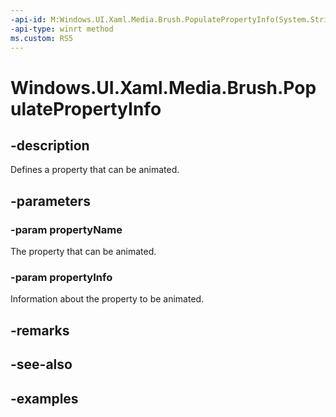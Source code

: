 ```yaml
---
-api-id: M:Windows.UI.Xaml.Media.Brush.PopulatePropertyInfo(System.String,Windows.UI.Composition.AnimationPropertyInfo)
-api-type: winrt method
ms.custom: RS5
---
```


<!-- Method syntax.
public void Brush.PopulatePropertyInfo(String propertyName, AnimationPropertyInfo propertyInfo)
-->

# Windows.UI.Xaml.Media.Brush.PopulatePropertyInfo

## -description

Defines a property that can be animated.



## -parameters
### -param propertyName

The property that can be animated.

### -param propertyInfo

Information about the property to be animated.

## -remarks

## -see-also

## -examples

